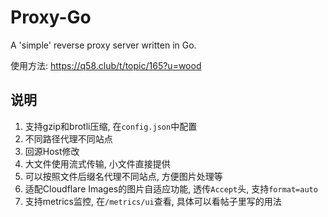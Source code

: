 # Proxy-Go

A 'simple' reverse proxy server written in Go.

使用方法: https://q58.club/t/topic/165?u=wood

## 说明

1. 支持gzip和brotli压缩, 在`config.json`中配置
2. 不同路径代理不同站点
3. 回源Host修改
4. 大文件使用流式传输, 小文件直接提供
5. 可以按照文件后缀名代理不同站点, 方便图片处理等
6. 适配Cloudflare Images的图片自适应功能, 透传`Accept`头, 支持`format=auto`
7. 支持metrics监控, 在`/metrics/ui`查看, 具体可以看帖子里写的用法



